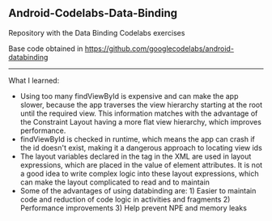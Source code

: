 ## Android-Codelabs-Data-Binding
Repository with the Data Binding Codelabs exercises

Base code obtained in https://github.com/googlecodelabs/android-databinding

------------
What I learned:

- Using too many findViewById is expensive and can make the app slower, because the app traverses the view hierarchy starting at the root until the required view. This information matches with the advantage of the Constraint Layout having a more flat view hierarchy, which improves performance.
- findViewById is checked in runtime, which means the app can crash if the id doesn't exist, making it a dangerous approach to locating view ids
- The layout variables declared in the <data> tag in the XML are used in layout expressions, which are placed in the value of element attributes. It is not a good idea to write complex logic into these layout expressions, which can make the layout complicated to read and to maintain
- Some of the advantages of using databinding are: 1) Easier to maintain code and reduction of code logic in activities and fragments 2) Performance improvements 3) Help prevent NPE and memory leaks
